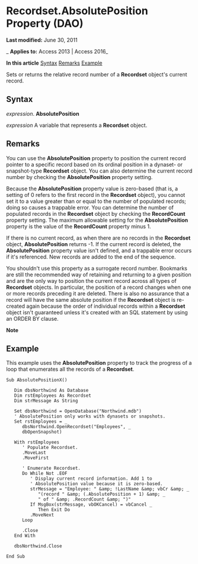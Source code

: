 
# Recordset.AbsolutePosition Property (DAO)

 **Last modified:** June 30, 2011

 _ **Applies to:** Access 2013 | Access 2016_

 **In this article**
[Syntax](#sectionSection0)
[Remarks](#sectionSection1)
[Example](#sectionSection2)


Sets or returns the relative record number of a  **Recordset** object's current record.

## Syntax
<a name="sectionSection0"> </a>

 _expression_. **AbsolutePosition**

 _expression_ A variable that represents a **Recordset** object.


## Remarks
<a name="sectionSection1"> </a>

You can use the  **AbsolutePosition** property to position the current record pointer to a specific record based on its ordinal position in a dynaset- or snapshot-type **Recordset** object. You can also determine the current record number by checking the **AbsolutePosition** property setting.

Because the  **AbsolutePosition** property value is zero-based (that is, a setting of 0 refers to the first record in the **Recordset** object), you cannot set it to a value greater than or equal to the number of populated records; doing so causes a trappable error. You can determine the number of populated records in the **Recordset** object by checking the **RecordCount** property setting. The maximum allowable setting for the **AbsolutePosition** property is the value of the **RecordCount** property minus 1.

If there is no current record, as when there are no records in the  **Recordset** object, **AbsolutePosition** returns -1. If the current record is deleted, the **AbsolutePosition** property value isn't defined, and a trappable error occurs if it's referenced. New records are added to the end of the sequence.

You shouldn't use this property as a surrogate record number. Bookmarks are still the recommended way of retaining and returning to a given position and are the only way to position the current record across all types of  **Recordset** objects. In particular, the position of a record changes when one or more records preceding it are deleted. There is also no assurance that a record will have the same absolute position if the **Recordset** object is re-created again because the order of individual records within a **Recordset** object isn't guaranteed unless it's created with an SQL statement by using an ORDER BY clause.


 **Note**  




## Example
<a name="sectionSection2"> </a>

This example uses the  **AbsolutePosition** property to track the progress of a loop that enumerates all the records of a **Recordset**.


```
Sub AbsolutePositionX() 
 
   Dim dbsNorthwind As Database 
   Dim rstEmployees As Recordset 
   Dim strMessage As String 
 
   Set dbsNorthwind = OpenDatabase("Northwind.mdb") 
   ' AbsolutePosition only works with dynasets or snapshots. 
   Set rstEmployees = _ 
      dbsNorthwind.OpenRecordset("Employees", _ 
      dbOpenSnapshot) 
 
   With rstEmployees 
      ' Populate Recordset. 
      .MoveLast 
      .MoveFirst 
 
      ' Enumerate Recordset. 
      Do While Not .EOF 
         ' Display current record information. Add 1 to  
         ' AbsolutePosition value because it is zero-based. 
         strMessage = "Employee: " &amp; !LastName &amp; vbCr &amp; _ 
            "(record " &amp; (.AbsolutePosition + 1) &amp; _ 
            " of " &amp; .RecordCount &amp; ")" 
         If MsgBox(strMessage, vbOKCancel) = vbCancel _ 
            Then Exit Do 
         .MoveNext 
      Loop 
 
      .Close 
   End With 
 
   dbsNorthwind.Close 
 
End Sub 

```

